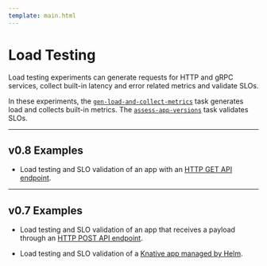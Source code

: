 ```yaml
---
template: main.html
---
```


# Load Testing

Load testing experiments can generate requests for HTTP and gRPC services, collect built-in latency and error related metrics and validate SLOs. 

In these experiments, the [`gen-load-and-collect-metrics`](../user-guide/tasks/collect.md) task generates load and collects built-in metrics. The [`assess-app-versions`](../user-guide/tasks/assess.md) task validates SLOs.

***

## v0.8 Examples

* Load testing and SLO validation of an app with an [HTTP GET API endpoint](../getting-started/your-first-experiment.md).

***

## v0.7 Examples

* Load testing and SLO validation of an app that receives a payload through an [HTTP POST API endpoint](https://iter8.tools/0.7/tutorials/deployments/slo-validation-payload/).

* Load testing and SLO validation of a [Knative app managed by Helm](https://iter8.tools/0.7/tutorials/knative/slovalidation-helmex/).